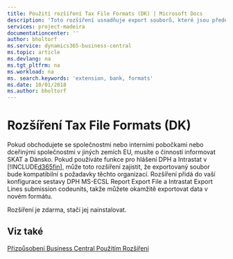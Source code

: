 ```yaml
---
title: Použití rozšíření Tax File Formats (DK) | Microsoft Docs
description: 'Toto rozšíření usnadňuje export souborů, které jsou předem naformátovány tak, aby splňovaly bankovní požadavky na elektronická podání.'
services: project-madeira
documentationcenter: ''
author: bholtorf
ms.service: dynamics365-business-central
ms.topic: article
ms.devlang: na
ms.tgt_pltfrm: na
ms.workload: na
ms. search.keywords: 'extension, bank, formats'
ms.date: 10/01/2018
ms.author: bholtorf
---
```


# <a name="the-tax-file-formats-dk-extension"></a>Rozšíření Tax File Formats (DK) 
Pokud obchodujete se společnostmi nebo interními pobočkami nebo dceřinými společnostmi v jiných zemích EU, musíte o činnosti informovat SKAT a Dánsko. Pokud používáte funkce pro hlášení DPH a Intrastat v [!INCLUDE[d365fin](includes/d365fin_md.md)], může toto rozšíření zajistit, že exportovaný soubor bude kompatibilní s požadavky těchto organizací. Rozšíření přidá do vaší konfigurace sestavy DPH MS-ECSL Report Export File a Intrastat Export Lines submission codeunits, takže můžete okamžitě exportovat data v novém formátu.

Rozšíření je zdarma, stačí jej nainstalovat.

## <a name="see-also"></a>Viz také
[Přizpůsobení Business Central Použitím Rozšíření](ui-extensions.md)
